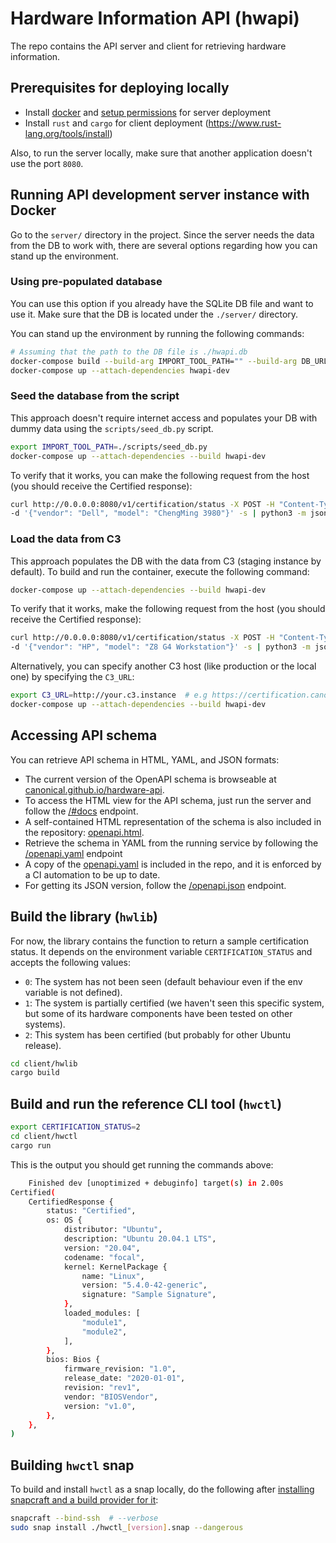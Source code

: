 
# Hardware Information API (hwapi)

The repo contains the API server and client for retrieving hardware information.

## Prerequisites for deploying locally

- Install [docker](https://docs.docker.com/engine/install/ubuntu/) and
  [setup permissions](https://docs.docker.com/engine/install/linux-postinstall/)
  for server deployment
- Install `rust` and `cargo` for client deployment
  (https://www.rust-lang.org/tools/install)

Also, to run the server locally, make sure that another application doesn't use the port `8080`.

## Running API development server instance with Docker

Go to the `server/` directory in the project. Since the server needs the data from the DB to work with,
there are several options regarding how you can stand up the environment.

### Using pre-populated database

You can use this option if you already have the SQLite DB file and want to use it. Make sure that the DB
is located under the `./server/` directory.

You can stand up the environment by running the following commands:

```bash
# Assuming that the path to the DB file is ./hwapi.db
docker-compose build --build-arg IMPORT_TOOL_PATH="" --build-arg DB_URL=sqlite:///./hwapi.db hwapi-dev
docker-compose up --attach-dependencies hwapi-dev
```

### Seed the database from the script

This approach doesn't require internet access and populates your DB with dummy data using the
`scripts/seed_db.py` script.

```bash
export IMPORT_TOOL_PATH=./scripts/seed_db.py
docker-compose up --attach-dependencies --build hwapi-dev
```

To verify that it works, you can make the following request from the host
(you should receive the Certified response):

```bash
curl http://0.0.0.0:8080/v1/certification/status -X POST -H "Content-Type: application/json" \
-d '{"vendor": "Dell", "model": "ChengMing 3980"}' -s | python3 -m json.tool
```

### Load the data from C3

This approach populates the DB with the data from C3 (staging instance by default). To build and run the
container, execute the following command:

```bash
docker-compose up --attach-dependencies --build hwapi-dev
```

To verify that it works, make the following request from the host (you should receive the Certified response):

```bash
curl http://0.0.0.0:8080/v1/certification/status -X POST -H "Content-Type: application/json" \
-d '{"vendor": "HP", "model": "Z8 G4 Workstation"}' -s | python3 -m json.tool
```

Alternatively, you can specify another C3 host (like production or the local one) by specifying the `C3_URL`:

```bash
export C3_URL=http://your.c3.instance  # e.g https://certification.canonical.com
docker-compose up --attach-dependencies --build hwapi-dev
```

## Accessing API schema

You can retrieve API schema in HTML, YAML, and JSON formats:

- The current version of the OpenAPI schema is browseable at
  [canonical.github.io/hardware-api](https://canonical.github.io/hardware-api).
- To access the HTML view for the API schema, just run the server and follow the
  [/#docs](http://127.0.0.1:8080/#docs) endpoint.
- A self-contained HTML representation of the schema is also included in the
  repository: [openapi.html](./server/schemas/openapi.html).
- Retrieve the schema in YAML from the running service by following the
  [/openapi.yaml](http://127.0.0.1:8080/v1/openapi.yaml) endpoint
- A copy of the [openapi.yaml](./server/schemas/openapi.yaml) is included in the
  repo, and it is enforced by a CI automation to be up to date.
- For getting its JSON version, follow the
  [/openapi.json](http://127.0.0.1:8080/openapi.json) endpoint.

## Build the library (`hwlib`)

For now, the library contains the function to return a sample certification
status. It depends on the environment variable `CERTIFICATION_STATUS` and
accepts the following values:

- `0`: The system has not been seen (default behaviour even if the env variable
  is not defined).
- `1`: The system is partially certified (we haven't seen this specific system,
  but some of its hardware components have been tested on other systems).
- `2`: This system has been certified (but probably for other Ubuntu release).

```bash
cd client/hwlib
cargo build
```

## Build and run the reference CLI tool (`hwctl`)

```bash
export CERTIFICATION_STATUS=2
cd client/hwctl
cargo run
```

This is the output you should get running the commands above:

```bash
    Finished dev [unoptimized + debuginfo] target(s) in 2.00s
Certified(
    CertifiedResponse {
        status: "Certified",
        os: OS {
            distributor: "Ubuntu",
            description: "Ubuntu 20.04.1 LTS",
            version: "20.04",
            codename: "focal",
            kernel: KernelPackage {
                name: "Linux",
                version: "5.4.0-42-generic",
                signature: "Sample Signature",
            },
            loaded_modules: [
                "module1",
                "module2",
            ],
        },
        bios: Bios {
            firmware_revision: "1.0",
            release_date: "2020-01-01",
            revision: "rev1",
            vendor: "BIOSVendor",
            version: "v1.0",
        },
    },
)
```

## Building `hwctl` snap

To build and install `hwctl` as a snap locally, do the following after
[installing snapcraft and a build provider for it](https://snapcraft.io/docs/snapcraft-setup):

```bash
snapcraft --bind-ssh  # --verbose
sudo snap install ./hwctl_[version].snap --dangerous
```
